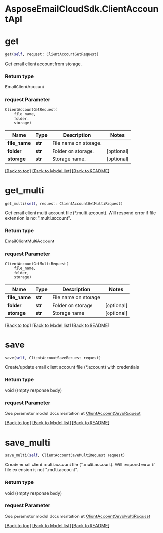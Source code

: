 
# AsposeEmailCloudSdk.ClientAccountApi

        
<a name="get"></a>
# get

```python
get(self, request: ClientAccountGetRequest)
```

Get email client account from storage.             

### Return type

EmailClientAccount

### request Parameter
```python
ClientAccountGetRequest(
    file_name,
    folder,
    storage)
```

Name | Type | Description  | Notes
------------- | ------------- | ------------- | -------------
 **file_name** | **str** | File name on storage. | 
 **folder** | **str** | Folder on storage. | [optional] 
 **storage** | **str** | Storage name. | [optional] 

[[Back to top]](#) [[Back to Model list]](Models.md) [[Back to README]](README.md)
        
<a name="get_multi"></a>
# get_multi

```python
get_multi(self, request: ClientAccountGetMultiRequest)
```

Get email client multi account file (*.multi.account). Will respond error if file extension is not \".multi.account\".             

### Return type

EmailClientMultiAccount

### request Parameter
```python
ClientAccountGetMultiRequest(
    file_name,
    folder,
    storage)
```

Name | Type | Description  | Notes
------------- | ------------- | ------------- | -------------
 **file_name** | **str** | File name on storage | 
 **folder** | **str** | Folder on storage | [optional] 
 **storage** | **str** | Storage name | [optional] 

[[Back to top]](#) [[Back to Model list]](Models.md) [[Back to README]](README.md)
        
<a name="save"></a>
# save

```python
save(self, ClientAccountSaveRequest request)
```

Create/update email client account file (*.account) with credentials             

### Return type

void (empty response body)

### request Parameter

See parameter model documentation at [ClientAccountSaveRequest](ClientAccountSaveRequest.md)

[[Back to top]](#) [[Back to Model list]](Models.md) [[Back to README]](README.md)
        
<a name="save_multi"></a>
# save_multi

```python
save_multi(self, ClientAccountSaveMultiRequest request)
```

Create email client multi account file (*.multi.account). Will respond error if file extension is not \".multi.account\".             

### Return type

void (empty response body)

### request Parameter

See parameter model documentation at [ClientAccountSaveMultiRequest](ClientAccountSaveMultiRequest.md)

[[Back to top]](#) [[Back to Model list]](Models.md) [[Back to README]](README.md)

